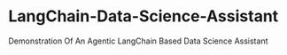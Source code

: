 # LangChain-Data-Science-Assistant
Demonstration Of An Agentic LangChain Based Data Science Assistant
